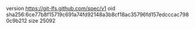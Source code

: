 version https://git-lfs.github.com/spec/v1
oid sha256:6ce77b8f15719c691a74fd92148a3b8cf18ac35796fd157edcccac7980c9b212
size 25092
